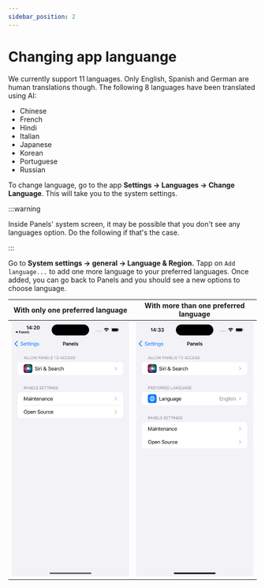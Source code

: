 ```yaml
---
sidebar_position: 2
---
```


# Changing app languange

We currently support 11 languages. Only English, Spanish and German are human translations though. The following 8 languages have been translated using AI:

- Chinese
- French
- Hindi
- Italian
- Japanese
- Korean
- Portuguese
- Russian

To change language, go to the app **Settings -> Languages -> Change Language**. This will take you to the system settings.

:::warning

Inside Panels' system screen, it may be possible that you don't see any languages option. Do the following if that's the case.

:::

Go to **System settings -> general -> Language & Region.** Tapp on `Add language...` to add one more language to your preferred languages. Once added, you can go back to Panels and you should see a new options to choose language.

| With only one preferred language          | With more than one preferred language          |
| ----------------------------------------- | ---------------------------------------------- |
| ![img alt](/img/languages-no-section.png) | ![img alt](/img/languages-showing-section.png) |
